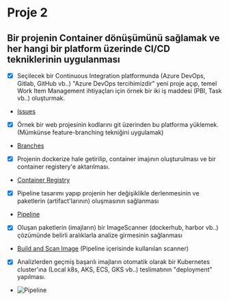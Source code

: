# Proje 2
## Bir projenin Container dönüşümünü sağlamak ve her hangi bir platform üzerinde CI/CD tekniklerinin uygulanması
- [x] Seçilecek bir Continuous Integration platformunda (Azure DevOps, Gitlab, GitHub vb..) "Azure DevOps tercihimizdir" yeni proje
açıp, temel Work Item Management ihtiyaçları için örnek bir iki iş maddesi (PBI, Task vb..) oluşturmak.
- [Issues](https://github.com/onderhamamcioglu/Task2/issues?q=)
- [x] Örnek bir web projesinin kodlarını git üzerinden bu platforma yüklemek. (Mümkünse feature-branching tekniğini uygulamak)
- [Branches](https://github.com/onderhamamcioglu/Task2/branches)
- [x]  Projenin dockerize hale getirilip, container imajının oluşturulması ve bir container registery'e aktarılması.
- [Container Registry](https://ghcr.io/onderhamamcioglu/task2)
- [x]  Pipeline tasarımı yapıp projenin her değişiklikle derlenmesinin ve paketlerin (artifact'larının) oluşmasının sağlanması
- [Pipeline](https://github.com/onderhamamcioglu/Task2/blob/prod/.github/workflows/actions.yml)
- [x]  Oluşan paketlerin (imajların) bir ImageScanner (dockerhub, harbor vb..) çözümünde belirli aralıklarla analize girmesinin
sağlanması
- [Build and Scan Image](https://github.com/marketplace/actions/build-and-scan-image) (Pipeline içerisinde kullanılan scanner)
- [x] Analizlerden geçmiş başarılı imajların otomatik olarak bir Kubernetes cluster'ına (Local k8s, AKS, ECS, GKS vb..) teslimatının
"deployment" yapılması.
- ![Pipeline](https://github.com/onderhamamcioglu/Task2/actions/workflows/pipeline.yml/badge.svg)
